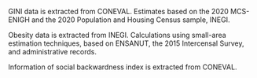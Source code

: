 GINI data is extracted from CONEVAL. Estimates based on the 2020 MCS-ENIGH and the 2020 Population and Housing Census sample, INEGI.

Obesity data is extracted from INEGI. Calculations using small-area estimation techniques, based on ENSANUT, the 2015 Intercensal Survey, and administrative records.

Information of social backwardness index is extracted from CONEVAL.
